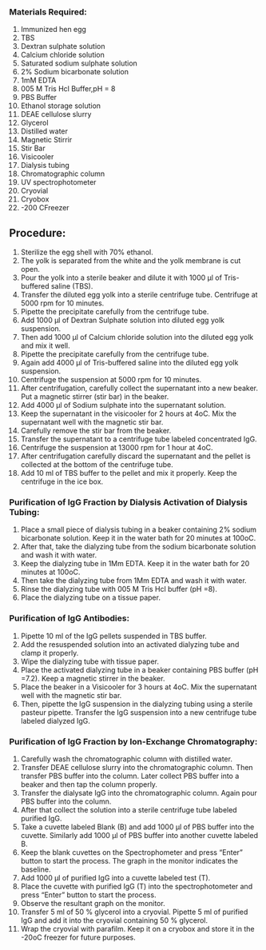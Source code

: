 ### Materials Required:
 
1.	Immunized hen egg
2.	TBS
3.	Dextran sulphate solution
4.	Calcium chloride solution
5.	Saturated sodium sulphate solution
6.	2% Sodium bicarbonate solution
7.	1mM EDTA
8.	005 M Tris Hcl Buffer,pH = 8
9.	PBS Buffer
10.	Ethanol storage solution
11.	DEAE cellulose slurry
12.	Glycerol
13.	Distilled water
14.	Magnetic Stirrir
15.	Stir Bar
16.	Visicooler
17.	Dialysis tubing
18.	Chromatographic column
19.	UV spectrophotometer
20.	Cryovial
21.	Cryobox
22.	-200 CFreezer


 
## Procedure:
 
1.	Sterilize the egg shell with 70% ethanol.
2.	The yolk is separated from the white and the yolk membrane is cut open.
3.	Pour the yolk into a sterile beaker and dilute it with 1000 µl of Tris-buffered saline (TBS).
4.	Transfer the diluted egg yolk into a sterile centrifuge tube. Centrifuge at 5000 rpm for 10 minutes.
5.	Pipette the precipitate carefully from the centrifuge tube.
6.	Add 1000 µl of Dextran Sulphate solution into diluted egg yolk suspension.
7.	Then add 1000 µl of Calcium chloride solution into the diluted egg yolk and mix it well.
8.	Pipette the precipitate carefully from the centrifuge tube.
9.	Again add 4000 µl of Tris-buffered saline into the diluted egg yolk suspension.
10.	Centrifuge the suspension at 5000 rpm for 10 minutes.
11.	After centrifugation, carefully collect the supernatant into a new beaker. Put a magnetic stirrer (stir bar) in the beaker.
12.	Add 4000 µl of Sodium sulphate into the supernatant solution.
13.	Keep the supernatant in the visicooler for 2 hours at 4oC. Mix the supernatant well with the magnetic stir bar.
14.	Carefully remove the stir bar from the beaker.
15.	Transfer the supernatant to a centrifuge tube labeled concentrated IgG.
16.	Centrifuge the suspension at 13000 rpm for 1 hour at 4oC.
17.	After centrifugation carefully discard the supernatant and the pellet is collected at the bottom of the centrifuge tube.
18.	Add 10 ml of TBS buffer to the pellet and mix it properly. Keep the centrifuge in the ice box.
 
 
### Purification of IgG Fraction by Dialysis Activation of Dialysis Tubing:
 
1.	Place a small piece of dialysis tubing in a beaker containing 2% sodium bicarbonate solution. Keep it in the water bath for 20 minutes at 100oC.
2.	After that, take the dialyzing tube from the sodium bicarbonate solution and wash it with water.
3.	Keep the dialyzing tube in 1Mm EDTA. Keep it in the water bath for 20 minutes at 100oC.
4.	Then take the dialyzing tube from 1Mm EDTA and wash it with water.
5.	Rinse the dialyzing tube with 005 M Tris Hcl buffer (pH =8).
6.	Place the dialyzing tube on a tissue paper.

 
### Purification of IgG Antibodies:
 
1.	 Pipette 10 ml of the IgG pellets suspended in TBS buffer.
2.	Add the resuspended solution into an activated dialyzing tube and clamp it properly.
3.	Wipe the dialyzing tube with tissue paper.
4.	Place the activated dialyzing tube in a beaker containing PBS buffer (pH =7.2). Keep a magnetic stirrer in the beaker.
5.	Place the beaker in a Visicooler for 3 hours at 4oC. Mix the supernatant well with the magnetic stir bar.
6.	Then, pipette the IgG suspension in the dialyzing tubing using a sterile pasteur pipette. Transfer the IgG suspension into a new centrifuge tube labeled dialyzed IgG.
 

### Purification of IgG Fraction by Ion-Exchange Chromatography:
 
1.	Carefully wash the chromatographic column with distilled water.
2.	Transfer DEAE cellulose slurry into the chromatographic column. Then transfer PBS buffer into the column. Later collect PBS buffer into a beaker and then tap the column properly.
3.	Transfer the dialysate IgG into the chromatographic column. Again pour PBS buffer into the column.
4.	After that collect the solution into a sterile centrifuge tube labeled purified IgG.
5.	Take a cuvette labeled Blank (B) and add 1000 µl of PBS buffer into the cuvette. Similarly add 1000 µl of PBS buffer into another cuvette labeled B.
6.	Keep the blank cuvettes on the Spectrophometer and press “Enter” button to start the process. The graph in the monitor indicates the baseline.
7.	Add 1000 µl of purified IgG into a cuvette labeled test (T).
8.	Place the cuvette with purified IgG (T) into the spectrophotometer and press “Enter” button to start the process.
9.	Observe the resultant graph on the monitor.
10.	Transfer 5 ml of 50 % glycerol into a cryovial. Pipette 5 ml of purified IgG and add it into the cryovial containing 50 % glycerol.
11.	Wrap the cryovial with parafilm. Keep it on a cryobox and store it in the -20oC freezer for future purposes.
